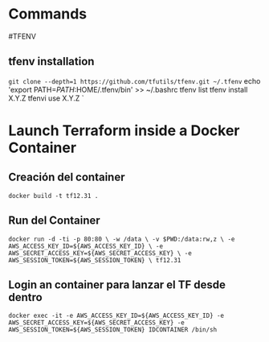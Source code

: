 # Commands

#TFENV

## tfenv installation

`git clone --depth=1 https://github.com/tfutils/tfenv.git ~/.tfenv`
echo 'export PATH=$PATH:$HOME/.tfenv/bin' >> ~/.bashrc
tfenv list
tfenv install X.Y.Z
tfenvi use X.Y.Z
`

# Launch Terraform inside a Docker Container
## Creación del container
`docker build -t tf12.31 .`

## Run del Container
`docker run -d -ti -p 80:80 \
 -w /data \
 -v $PWD:/data:rw,z \
 -e AWS_ACCESS_KEY_ID=${AWS_ACCESS_KEY_ID} \
 -e AWS_SECRET_ACCESS_KEY=${AWS_SECRET_ACCESS_KEY} \
 -e AWS_SESSION_TOKEN=${AWS_SESSION_TOKEN} \
  tf12.31`
## Login an container para lanzar el TF desde dentro
`docker exec -it -e AWS_ACCESS_KEY_ID=${AWS_ACCESS_KEY_ID} -e AWS_SECRET_ACCESS_KEY=${AWS_SECRET_ACCESS_KEY} -e AWS_SESSION_TOKEN=${AWS_SESSION_TOKEN} IDCONTAINER /bin/sh`
